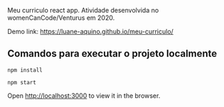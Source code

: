 Meu curriculo react app. Atividade desenvolvida no womenCanCode/Venturus em 2020.

Demo link: https://luane-aquino.github.io/meu-curriculo/

## Comandos para executar o projeto localmente

`npm install`

`npm start`

Open [http://localhost:3000](http://localhost:3000) to view it in the browser.
